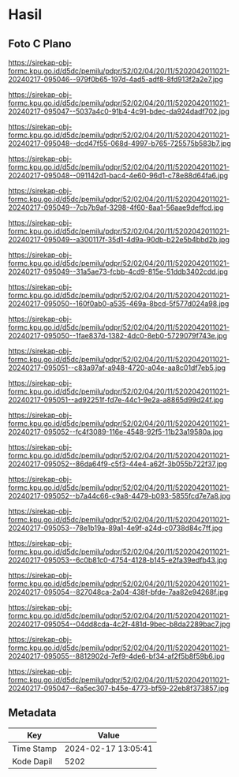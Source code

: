 # Hasil

## Foto C Plano

https://sirekap-obj-formc.kpu.go.id/d5dc/pemilu/pdpr/52/02/04/20/11/5202042011021-20240217-095046--979f0b65-197d-4ad5-adf8-8fd913f2a2e7.jpg

https://sirekap-obj-formc.kpu.go.id/d5dc/pemilu/pdpr/52/02/04/20/11/5202042011021-20240217-095047--5037a4c0-91b4-4c91-bdec-da924dadf702.jpg

https://sirekap-obj-formc.kpu.go.id/d5dc/pemilu/pdpr/52/02/04/20/11/5202042011021-20240217-095048--dcd47f55-068d-4997-b765-725575b583b7.jpg

https://sirekap-obj-formc.kpu.go.id/d5dc/pemilu/pdpr/52/02/04/20/11/5202042011021-20240217-095048--091142d1-bac4-4e60-96d1-c78e88d64fa6.jpg

https://sirekap-obj-formc.kpu.go.id/d5dc/pemilu/pdpr/52/02/04/20/11/5202042011021-20240217-095049--7cb7b9af-3298-4f60-8aa1-56aae9deffcd.jpg

https://sirekap-obj-formc.kpu.go.id/d5dc/pemilu/pdpr/52/02/04/20/11/5202042011021-20240217-095049--a300117f-35d1-4d9a-90db-b22e5b4bbd2b.jpg

https://sirekap-obj-formc.kpu.go.id/d5dc/pemilu/pdpr/52/02/04/20/11/5202042011021-20240217-095049--31a5ae73-fcbb-4cd9-815e-51ddb3402cdd.jpg

https://sirekap-obj-formc.kpu.go.id/d5dc/pemilu/pdpr/52/02/04/20/11/5202042011021-20240217-095050--160f0ab0-a535-469a-8bcd-5f577d024a98.jpg

https://sirekap-obj-formc.kpu.go.id/d5dc/pemilu/pdpr/52/02/04/20/11/5202042011021-20240217-095050--1fae837d-1382-4dc0-8eb0-5729079f743e.jpg

https://sirekap-obj-formc.kpu.go.id/d5dc/pemilu/pdpr/52/02/04/20/11/5202042011021-20240217-095051--c83a97af-a948-4720-a04e-aa8c01df7eb5.jpg

https://sirekap-obj-formc.kpu.go.id/d5dc/pemilu/pdpr/52/02/04/20/11/5202042011021-20240217-095051--ad92251f-fd7e-44c1-9e2a-a8865d99d24f.jpg

https://sirekap-obj-formc.kpu.go.id/d5dc/pemilu/pdpr/52/02/04/20/11/5202042011021-20240217-095052--fc4f3089-116e-4548-92f5-11b23a19580a.jpg

https://sirekap-obj-formc.kpu.go.id/d5dc/pemilu/pdpr/52/02/04/20/11/5202042011021-20240217-095052--86da64f9-c5f3-44e4-a62f-3b055b722f37.jpg

https://sirekap-obj-formc.kpu.go.id/d5dc/pemilu/pdpr/52/02/04/20/11/5202042011021-20240217-095052--b7a44c66-c9a8-4479-b093-5855fcd7e7a8.jpg

https://sirekap-obj-formc.kpu.go.id/d5dc/pemilu/pdpr/52/02/04/20/11/5202042011021-20240217-095053--78e1b19a-89a1-4e9f-a24d-c0738d84c7ff.jpg

https://sirekap-obj-formc.kpu.go.id/d5dc/pemilu/pdpr/52/02/04/20/11/5202042011021-20240217-095053--6c0b81c0-4754-4128-b145-e2fa39edfb43.jpg

https://sirekap-obj-formc.kpu.go.id/d5dc/pemilu/pdpr/52/02/04/20/11/5202042011021-20240217-095054--827048ca-2a04-438f-bfde-7aa82e94268f.jpg

https://sirekap-obj-formc.kpu.go.id/d5dc/pemilu/pdpr/52/02/04/20/11/5202042011021-20240217-095054--04dd8cda-4c2f-481d-9bec-b8da2289bac7.jpg

https://sirekap-obj-formc.kpu.go.id/d5dc/pemilu/pdpr/52/02/04/20/11/5202042011021-20240217-095055--8812902d-7ef9-4de6-bf34-af2f5b8f59b6.jpg

https://sirekap-obj-formc.kpu.go.id/d5dc/pemilu/pdpr/52/02/04/20/11/5202042011021-20240217-095047--6a5ec307-b45e-4773-bf59-22eb8f373857.jpg


## Metadata

| Key        | Value               |
| ---------- | ------------------- |
| Time Stamp | 2024-02-17 13:05:41 |
| Kode Dapil | 5202                |



